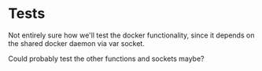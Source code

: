 # Tests
Not entirely sure how we'll test the docker functionality, since it depends on the shared docker daemon via var socket.

Could probably test the other functions and sockets maybe? 


